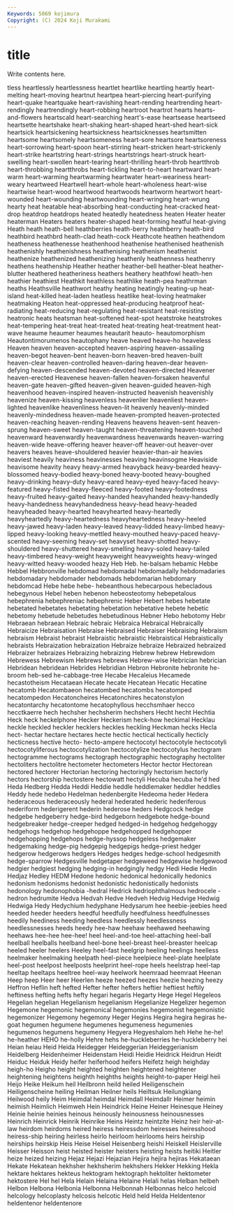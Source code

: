 ```yaml
---
Keywords: 5069 kojimura
Copyright: (C) 2024 Koji Murakami
---
```


# title

Write contents here.



tless heartlessly heartlessness heartlet heartlike heartling heartly
heart-melting heart-moving heartnut heartpea heart-piercing heart-purifying heart-quake heartquake heart-ravishing heart-rending
heartrending heart-rendingly heartrendingly heart-robbing heartroot heartrot hearts hearts-and-flowers heartscald heart-searching
heart's-ease heartsease heartseed heartsette heartshake heart-shaking heart-shaped heart-shed heart-sick heartsick
heartsickening heartsickness heartsicknesses heartsmitten heartsome heartsomely heartsomeness heart-sore heartsore heartsoreness
heart-sorrowing heart-spoon heart-stirring heart-stricken heart-strickenly heart-strike heartstring heart-strings heartstrings heart-struck
heart-swelling heart-swollen heart-tearing heart-thrilling heart-throb heartthrob heart-throbbing heartthrobs heart-tickling heart-to-heart
heartward heart-warm heart-warming heartwarming heartwater heart-weariness heart-weary heartweed Heartwell heart-whole
heart-wholeness heart-wise heartwise heart-wood heartwood heartwoods heartworm heartwort heart-wounded heart-wounding
heartwounding heart-wringing heart-wrung hearty heat heatable heat-absorbing heat-conducting heat-cracked heat-drop
heatdrop heatdrops heated heatedly heatedness heaten Heater heater heaterman Heaters
heaters heater-shaped heat-forming heatful heat-giving Heath heath heath-bell heathberries heath-berry
heathberry heath-bird heathbird heathbrd heath-clad heath-cock Heathcote heathen heathendom heatheness
heathenesse heathenhood heathenise heathenised heathenish heathenishly heathenishness heathenising heathenism heathenist
heathenize heathenized heathenizing heathenly heathenness heathenry heathens heathenship Heather heather
heather-bell heather-bleat heather-blutter heathered heatheriness heathers heathery heathfowl heath-hen heathier
heathiest Heathkit heathless heathlike heath-pea heathrman heaths Heathsville heathwort heathy
heating heatingly heating-up heat-island heat-killed heat-laden heatless heatlike heat-loving heatmaker
heatmaking Heaton heat-oppressed heat-producing heatproof heat-radiating heat-reducing heat-regulating heat-resistant heat-resisting
heatronic heats heatsman heat-softened heat-spot heatstroke heatstrokes heat-tempering heat-treat heat-treated
heat-treating heat-treatment heat-wave heaume heaumer heaumes heautarit heauto- heautomorphism Heautontimorumenos
heautophany heave heaved heave-ho heaveless Heaven heaven heaven-accepted heaven-aspiring heaven-assailing
heaven-begot heaven-bent heaven-born heaven-bred heaven-built heaven-clear heaven-controlled heaven-daring heaven-dear heaven-defying
heaven-descended heaven-devoted heaven-directed Heavener heaven-erected Heavenese heaven-fallen heaven-forsaken heavenful heaven-gate
heaven-gifted heaven-given heaven-guided heaven-high heavenhood heaven-inspired heaven-instructed heavenish heavenishly heavenize
heaven-kissing heavenless heavenlier heavenliest heaven-lighted heavenlike heavenliness heaven-lit heavenly heavenly-minded
heavenly-mindedness heaven-made heaven-prompted heaven-protected heaven-reaching heaven-rending Heavens heavens heaven-sent heaven-sprung
heaven-sweet heaven-taught heaven-threatening heaven-touched heavenward heavenwardly heavenwardness heavenwards heaven-warring heaven-wide
heave-offering heaver heaver-off heaver-out heaver-over heavers heaves heave-shouldered heavier heavier-than-air
heavies heaviest heavily heaviness heavinesses heaving heavinsogme Heaviside heavisome heavity
heavy heavy-armed heavyback heavy-bearded heavy-blossomed heavy-bodied heavy-boned heavy-booted heavy-boughed heavy-drinking
heavy-duty heavy-eared heavy-eyed heavy-faced heavy-featured heavy-fisted heavy-fleeced heavy-footed heavy-footedness heavy-fruited
heavy-gaited heavy-handed heavyhanded heavy-handedly heavy-handedness heavyhandedness heavy-head heavy-headed heavyheaded heavy-hearted
heavyhearted heavy-heartedly heavyheartedly heavy-heartedness heavyheartedness heavy-heeled heavy-jawed heavy-laden heavy-leaved heavy-lidded
heavy-limbed heavy-lipped heavy-looking heavy-mettled heavy-mouthed heavy-paced heavy-scented heavy-seeming heavy-set heavyset
heavy-shotted heavy-shouldered heavy-shuttered heavy-smelling heavy-soled heavy-tailed heavy-timbered heavy-weight heavyweight heavyweights
heavy-winged heavy-witted heavy-wooded heazy Heb Heb. he-balsam hebamic Hebbe Hebbel
Hebbronville hebdomad hebdomadal hebdomadally hebdomadaries hebdomadary hebdomader hebdomads hebdomarian hebdomary
hebdomcad Hebe hebe hebe- hebeanthous hebecarpous hebecladous hebegynous Hebel heben
hebenon hebeosteotomy hebepetalous hebephrenia hebephreniac hebephrenic Heber Hebert hebes hebetate
hebetated hebetates hebetating hebetation hebetative hebete hebetic hebetomy hebetude hebetudes
hebetudinous Hebner Hebo hebotomy Hebr Hebraean hebraean Hebraic hebraic Hebraica
Hebraical Hebraically Hebraicize Hebraisation Hebraise Hebraised Hebraiser Hebraising Hebraism hebraism
Hebraist hebraist Hebraistic hebraistic Hebraistical Hebraistically hebraists Hebraization hebraization Hebraize
hebraize Hebraized hebraized Hebraizer hebraizes Hebraizing hebraizing Hebrew hebrew Hebrewdom
Hebrewess Hebrewism Hebrews hebrews Hebrew-wise Hebrician hebrician Hebridean hebridean Hebrides
Hebridian Hebron Hebronite hebronite he-broom heb-sed he-cabbage-tree Hecabe Hecaleius Hecamede
hecastotheism Hecataean Hecate hecate Hecatean Hecatic Hecatine hecatomb Hecatombaeon hecatombed
hecatombs hecatomped hecatompedon Hecatoncheires Hecatonchires hecatonstylon hecatontarchy hecatontome hecatophyllous hecchsmhaer
hecco hecctkaerre hech hechsher hechsherim hechshers Hecht hecht Hechtia Heck
heck heckelphone Hecker Heckerism heck-how heckimal Hecklau heckle heckled heckler
hecklers heckles heckling Heckman hecks Hecla hect- hectar hectare hectares
hecte hectic hectical hectically hecticly hecticness hective hecto- hecto-ampere hectocotyl
hectocotyle hectocotyli hectocotyliferous hectocotylization hectocotylize hectocotylus hectogram hectogramme hectograms hectograph
hectographic hectography hectoliter hectoliters hectolitre hectometer hectometers Hector hector Hectorean
hectored hectorer Hectorian hectoring hectoringly hectorism hectorly hectors hectorship hectostere
hectowatt hectyli Hecuba hecuba he'd hed Heda Hedberg Hedda Heddi
Heddie heddle heddlemaker heddler heddles Heddy hede hedebo Hedelman hedenbergite
Hedeoma heder Hedera hederaceous hederaceously hederal hederated hederic hederiferous hederiform
hederigerent hederin hederose heders Hedgcock hedge hedgebe hedgeberry hedge-bird hedgeborn
hedgebote hedge-bound hedgebreaker hedge-creeper hedged hedged-in hedgehog hedgehoggy hedgehogs hedgehop
hedgehoppe hedgehopped hedgehopper hedgehopping hedgehops hedge-hyssop hedgeless hedgemaker hedgemaking hedge-pig
hedgepig hedgepigs hedge-priest hedger hedgerow hedgerows hedgers Hedges hedges hedge-school
hedgesmith hedge-sparrow Hedgesville hedgetaper hedgeweed hedgewise hedgewood hedgier hedgiest hedging
hedging-in hedgingly hedgy Hedi Hedie Hedin Hedjaz Hedley HEDM Hedone
hedonic hedonical hedonically hedonics hedonism hedonisms hedonist hedonistic hedonistically hedonists
hedonology hedonophobia -hedral Hedrick hedriophthalmous hedrocele -hedron hedrumite Hedva Hedvah
Hedve Hedveh Hedvig Hedvige Hedwig Hedwiga Hedy Hedychium hedyphane Hedysarum
hee heebie-jeebies heed heeded heeder heeders heedful heedfully heedfulness heedfulnesses
heedily heediness heeding heedless heedlessly heedlessness heedlessnesses heeds heedy hee-haw
heehaw heehawed heehawing heehaws hee-hee hee-hee! heel heel-and-toe heel-attaching heel-ball
heelball heelballs heelband heel-bone heel-breast heel-breaster heelcap heeled heeler heelers
Heeley heel-fast heelgrip heeling heelings heelless heelmaker heelmaking heelpath heel-piece
heelpiece heel-plate heelplate heel-post heelpost heelposts heelprint heel-rope heels heelstrap
heel-tap heeltap heeltaps heeltree heel-way heelwork heemraad heemraat Heenan Heep
heep Heer heer Heerlen heeze heezed heezes heezie heezing heezy
Heffron Heflin heft hefted Hefter hefter hefters heftier heftiest heftily
heftiness hefting hefts hefty hegari hegaris Hegarty Hege Hegel Hegeleos
Hegelian hegelian Hegelianism hegelianism Hegelianize Hegelizer hegemon Hegemone hegemonic hegemonical
hegemonies hegemonist hegemonistic hegemonizer Hegemony hegemony Heger Hegins Hegira hegira
hegiras he-goat hegumen hegumene hegumenes hegumeness hegumenies hegumenos hegumens hegumeny
Hegyera Hegyeshalom heh Hehe he-he! he-heather HEHO he-holly Hehre hehs
he-huckleberries he-huckleberry hei Heian heiau Heid Heida Heidegger Heideggerian Heideggerianism
Heidelberg Heidenheimer Heidenstam Heidi Heidie Heidrick Heidrun Heidt Heiduc Heiduk
Heidy heifer heiferhood heifers Heifetz heigh heighday heigh-ho Heigho height
heighted heighten heightened heightener heightening heightens heighth heighths heights height-to-paper
Heigl heii Heijo Heike Heikum heil Heilbronn heild heiled Heiligenschein
Heiligenscheine heiling Heilman Heilner heils Heiltsuk Heilungkiang Heilwood heily Heim
Heimdal heimdal Heimdall Heimdallr Heimer heimin heimish Heimlich Heimweh Hein
Heindrick Heine Heiner Heinesque Heiney Heinie heinie heinies heinous heinously
heinousness heinousnesses Heinrich Heinrick Heinrik Heinrike Heins Heintz heintzite Heinz
heir heir-at-law heirdom heirdoms heired heiress heiressdom heiresses heiresshood heiress-ship
heiring heirless heirlo heirloom heirlooms heirs heirship heirships heirskip Heis
Heise Heisel Heisenberg heishi Heiskell Heislerville Heisser Heisson heist heisted
heister heisters heisting heists heitiki Heitler heize heized heizing Hejaz
Hejazi Hejazian Hejira hejira hejiras Hekataean Hekate Hekatean hekhsher hekhsherim
hekhshers Hekker Hekking Hekla hektare hektares hekteus hektogram hektograph hektoliter
hektometer hektostere Hel hel Hela Helain Helaina Helaine Helali helas
Helban helbeh Helbon Helbona Helbonia Helbonna Helbonnah Helbonnas helco helcoid
helcology helcoplasty helcosis helcotic Held held Helda Heldentenor heldentenor heldentenore
